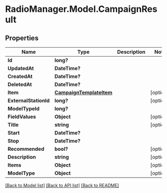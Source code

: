 # RadioManager.Model.CampaignResult
## Properties

Name | Type | Description | Notes
------------ | ------------- | ------------- | -------------
**Id** | **long?** |  | 
**UpdatedAt** | **DateTime?** |  | 
**CreatedAt** | **DateTime?** |  | 
**DeletedAt** | **DateTime?** |  | 
**Item** | [**CampaignTemplateItem**](CampaignTemplateItem.md) |  | [optional] 
**ExternalStationId** | **long?** |  | [optional] 
**ModelTypeId** | **long?** |  | 
**FieldValues** | **Object** |  | [optional] 
**Title** | **string** |  | [optional] 
**Start** | **DateTime?** |  | 
**Stop** | **DateTime?** |  | 
**Recommended** | **bool?** |  | [optional] 
**Description** | **string** |  | [optional] 
**Items** | **Object** |  | [optional] 
**ModelType** | **Object** |  | [optional] 

[[Back to Model list]](../README.md#documentation-for-models) [[Back to API list]](../README.md#documentation-for-api-endpoints) [[Back to README]](../README.md)

